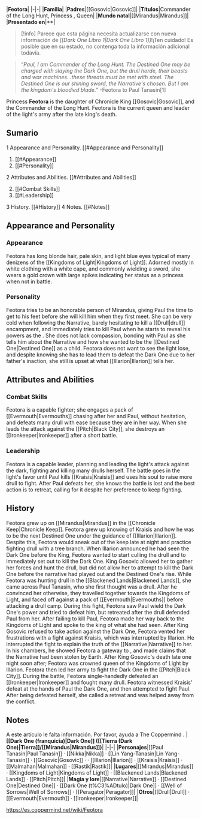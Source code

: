 |**Feotora**|
|-|-|
|**Familia**|
|**Padres**|[[Gosovic\|Gosovic]]|
|**Títulos**|Commander of the Long Hunt, Princess , Queen|
|**Mundo natal**|[[Mirandus\|Mirandus]]|
|**Presentado en**|**|

> [!info] Parece que esta página necesita actualizarse con nueva información de *[[Dark One Libro 1\|Dark One Libro 1]]*!¡Ten cuidado! Es posible que en su estado, no contenga toda la información adicional todavía.

>“*Paul, I am Commander of the Long Hunt. The Destined One may be charged with slaying the Dark One, but the drull horde, their beasts and war machines...these threats must be met with steel. The Destined One is our shining sword, the Narrative's chosen. But I am the kingdom's bloodied blade.*”
\-Feotora to Paul Tanasin[1]


Princess **Feotora** is the daughter of Chronicle King [[Gosovic\|Gosovic]], and the Commander of the Long Hunt. Feotora is the current queen and leader of the light's army after the late king's death.

## Sumario

1 Appearance and Personality. [[#Appearance and Personality]] 

1. [[#Appearance]] 
1. [[#Personality]] 


2 Attributes and Abilities. [[#Attributes and Abilities]] 

2. [[#Combat Skills]] 
2. [[#Leadership]] 


3 History. [[#History]] 
4 Notes. [[#Notes]] 


## Appearance and Personality
### Appearance
Feotora has long blonde hair, pale skin, and light blue eyes typical of many denizens of the [[Kingdoms of Light\|Kingdoms of Light]]. Adorned mostly in white clothing with a white cape, and commonly wielding a sword, she wears a gold crown with large spikes indicating her status as a princess when not in battle.

### Personality
Feotora tries to be an honorable person of Mirandus, giving Paul the time to get to his feet before she will kill him when they first meet. She can be very cold when following the Narrative, barely hesitating to kill a [[Drull\|drull]] encampment, and immediately tries to kill Paul when he starts to reveal his powers as the .
She does not lack compassion, bonding with Paul as she tells him about the Narrative and how she wanted to be the [[Destined One\|Destined One]] as a child. Feotora does not want to see the light lose, and despite knowing she has to lead them to defeat the Dark One due to her father's inaction, she still is upset at what [[Illarion\|Illarion]] tells her.

## Attributes and Abilities
### Combat Skills
Feotora is a capable fighter; she engages a pack of [[Evermouth\|Evermouths]] chasing after her and Paul, without hesitation, and defeats many drull with ease because they are in her way. When she leads the attack against the [[Pitch\|Black City]], she destroys an [[Ironkeeper\|Ironkeeper]] after a short battle.

### Leadership
Feotora is a capable leader, planning and leading the light's attack against the dark, fighting and killing many drulls herself. The battle goes in the light's favor until Paul kills [[Kraisis\|Kraisis]] and uses his soul to raise more drull to fight. After Paul defeats her, she knows the battle is lost and the best action is to retreat, calling for it despite her preference to keep fighting.

## History
Feotora grew up on [[Mirandus\|Mirandus]] in the [[Chronicle Keep\|Chronicle Keep]]. Feotora grew up knowing of Kraisis and how he was to be the next Destined One under the guidance of [[Illarion\|Illarion]]. Despite this, Feotora would sneak out of the keep late at night and practice fighting drull with a tree branch.
When Illarion announced he had seen the Dark One before the King, Feotora wanted to start culling the drull and to immediately set out to kill the Dark One. King Gosovic allowed her to gather her forces and hunt the drull, but did not allow her to attempt to kill the Dark One before the narrative had played out and the Destined One's rise.
While Feotora was hunting drull in the [[Blackened Lands\|Blackened Lands]], she came across Paul Tanasin, who she first thought was a drull. After he convinced her otherwise, they travelled together towards the Kingdoms of Light, and faced off against a pack of [[Evermouth\|Evermouths]] before attacking a drull camp. During this fight, Feotora saw Paul wield the Dark One's power and tried to defeat him, but retreated after the drull defended Paul from her.
After failing to kill Paul, Feotora made her way back to the Kingdoms of Light and spoke to the king of what she had seen. After King Gosovic refused to take action against the Dark One, Feotora vented her frustrations with a fight against Kraisis, which was interrupted by Illarion. He interrupted the fight to explain the truth of the [[Narrative\|Narrative]] to her. In his chambers, he showed Feotora a gateway to , and made claims that the Narrative had been stolen by Earth. After King Gosovic's death late one night soon after; Feotora was crowned queen of the Kingdoms of Light by Illarion. Feotora then led her army to fight the Dark One in the [[Pitch\|Black City]].
During the battle, Feotora single-handedly defeated an [[Ironkeeper\|Ironkeeper]] and fought many drull. Feotora witnessed Kraisis' defeat at the hands of Paul the Dark One, and then attempted to fight Paul. After being defeated herself, she called a retreat and was helped away from the conflict.

## Notes

A este artículo le falta información. Por favor, ayuda a The Coppermind .
|**[[Dark One (franquicia)\|Dark One]] ([[Tierra (Dark One)\|Tierra]]/[[Mirandus\|Mirandus]])**|
|-|-|
|**Personajes**|[[Paul Tanasin\|Paul Tanasin]] · [[Nikka\|Nikka]] · [[Lin Yang-Tanasin\|Lin Yang-Tanasin]] · [[Gosovic\|Gosovic]] ·  · [[Illarion\|Illarion]] · [[Kraisis\|Kraisis]] · [[Malmahan\|Malmahan]] · [[Rastik\|Rastik]]|
|**Lugares**|[[Mirandus\|Mirandus]] · [[Kingdoms of Light\|Kingdoms of Light]] · [[Blackened Lands\|Blackened Lands]] · [[Pitch\|Pitch]]|
|**Magia y lore**|[[Narrative\|Narrative]] · [[Destined One\|Destined One]] · [[Dark One (t%C3%ADtulo)\|Dark One]] · [[Well of Sorrows\|Well of Sorrows]] · [[Peragator\|Peragator]]|
|**Otros**|[[Drull\|Drull]] · [[Evermouth\|Evermouth]] · [[Ironkeeper\|Ironkeeper]]|



https://es.coppermind.net/wiki/Feotora